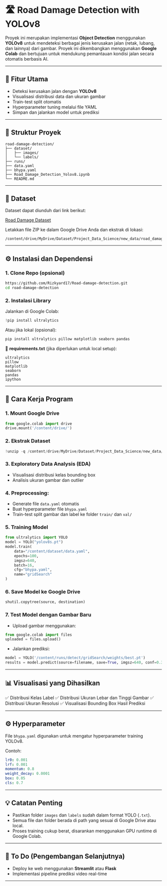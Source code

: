 # 🛣️ Road Damage Detection with YOLOv8

Proyek ini merupakan implementasi **Object Detection** menggunakan **YOLOv8** untuk mendeteksi berbagai jenis kerusakan jalan (retak, lubang, dan lainnya) dari gambar. Proyek ini dikembangkan menggunakan **Google Colab** dan bertujuan untuk mendukung pemantauan kondisi jalan secara otomatis berbasis AI.

---

## 📌 Fitur Utama

* Deteksi kerusakan jalan dengan **YOLOv8**
* Visualisasi distribusi data dan ukuran gambar
* Train-test split otomatis
* Hyperparameter tuning melalui file YAML
* Simpan dan jalankan model untuk prediksi

---

## 📁 Struktur Proyek

```
road-damage-detection/
├── dataset/
│   ├── images/
│   └── labels/
├── runs/
├── data.yaml
├── bhypa.yaml
├── Road_Damage_Detection_Yolov8.ipynb
└── README.md
```

---

## 🔗 Dataset

Dataset dapat diunduh dari link berikut:

[Road Damage Dataset](https://drive.google.com/file/d/191mgRxzIvNGlEwk6fM-WRRfsYzg3yfZP/view?usp=sharing)

Letakkan file ZIP ke dalam Google Drive Anda dan ekstrak di lokasi:

```
/content/drive/MyDrive/Dataset/Project_Data_Science/new_data/road_damage_dataset.zip
```

---

## ⚙️ Instalasi dan Dependensi

### 1. Clone Repo (opsional)

```bash
https://github.com/Rizkyard17/Road-damage-detection.git
cd road-damage-detection
```

### 2. Instalasi Library

Jalankan di Google Colab:

```python
!pip install ultralytics
```

Atau jika lokal (opsional):

```bash
pip install ultralytics pillow matplotlib seaborn pandas
```

📄 **requirements.txt** (jika diperlukan untuk local setup):

```
ultralytics
pillow
matplotlib
seaborn
pandas
ipython
```

---

## 🚀 Cara Kerja Program

### 1. Mount Google Drive

```python
from google.colab import drive
drive.mount('/content/drive/')
```

### 2. Ekstrak Dataset

```python
!unzip -q /content/drive/MyDrive/Dataset/Project_Data_Science/new_data/road_damage_dataset.zip -d /content/dataset/
```

### 3. Exploratory Data Analysis (EDA)

* Visualisasi distribusi kelas bounding box
* Analisis ukuran gambar dan outlier

### 4. Preprocessing:

* Generate file `data.yaml` otomatis
* Buat hyperparameter file `bhypa.yaml`
* Train-test split gambar dan label ke folder `train/` dan `val/`

### 5. Training Model

```python
from ultralytics import YOLO
model = YOLO("yolov8s.pt")
model.train(
    data="/content/dataset/data.yaml",
    epochs=100,
    imgsz=640,
    batch=16,
    cfg="bhypa.yaml",
    name="gridSearch"
)
```

### 6. Save Model ke Google Drive

```python
shutil.copytree(source, destination)
```

### 7. Test Model dengan Gambar Baru

* Upload gambar menggunakan:

```python
from google.colab import files
uploaded = files.upload()
```

* Jalankan prediksi:

```python
model = YOLO('/content/runs/detect/gridSearch/weights/best.pt')
results = model.predict(source=filename, save=True, imgsz=640, conf=0.3)
```

---

## 📊 Visualisasi yang Dihasilkan

✅ Distribusi Kelas Label
✅ Distribusi Ukuran Lebar dan Tinggi Gambar
✅ Distribusi Ukuran Resolusi
✅ Visualisasi Bounding Box Hasil Prediksi

---

## ⚙️ Hyperparameter

File `bhypa.yaml` digunakan untuk mengatur hyperparameter training YOLOv8.

Contoh:

```yaml
lr0: 0.001
lrf: 0.001
momentum: 0.8
weight_decay: 0.0001
box: 0.05
cls: 0.7
```

---

## 💡 Catatan Penting

* Pastikan folder `images` dan `labels` sudah dalam format YOLO (`.txt`).
* Semua file dan folder berada di path yang sesuai di Google Drive atau local.
* Proses training cukup berat, disarankan menggunakan GPU runtime di Google Colab.

---

## 📌 To Do (Pengembangan Selanjutnya)

* Deploy ke web menggunakan **Streamlit** atau **Flask**
* Implementasi pipeline prediksi video real-time

---

